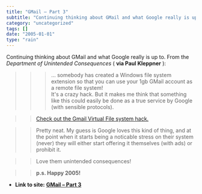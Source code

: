 ```yaml
---
title: "GMail – Part 3"
subtitle: "Continuing thinking about GMail and what Google really is up to. From the"
category: "uncategorized"
tags: []
date: "2005-01-01"
type: "rain"
---
```

Continuing thinking about GMail and what Google really is up to. From the
_Department of Unintended Consequences_ ( **via Paul Kleppner** ):

>>

>>> … somebody has created a Windows file system extension so that you can use
your 1gb GMail account as a remote file system!  
> It's a crazy hack. But it makes me think that something like this could
> easily be done as a true service by Google (with sensible protocols).
>>

>> [Check out the Gmail Virtual File system
hack.](<http://www.viksoe.dk/code/gmail.htm>)

>>

>> Pretty neat. My guess is Google loves this kind of thing, and at the point
when it starts being a noticable stress on their system (never) they will
either start offering it themselves (with ads) or prohibit it.

>>

>> Love them unintended consequences!

>>

>> **p.s. Happy 2005!**


* **Link to site:** **[GMail – Part 3](None)**